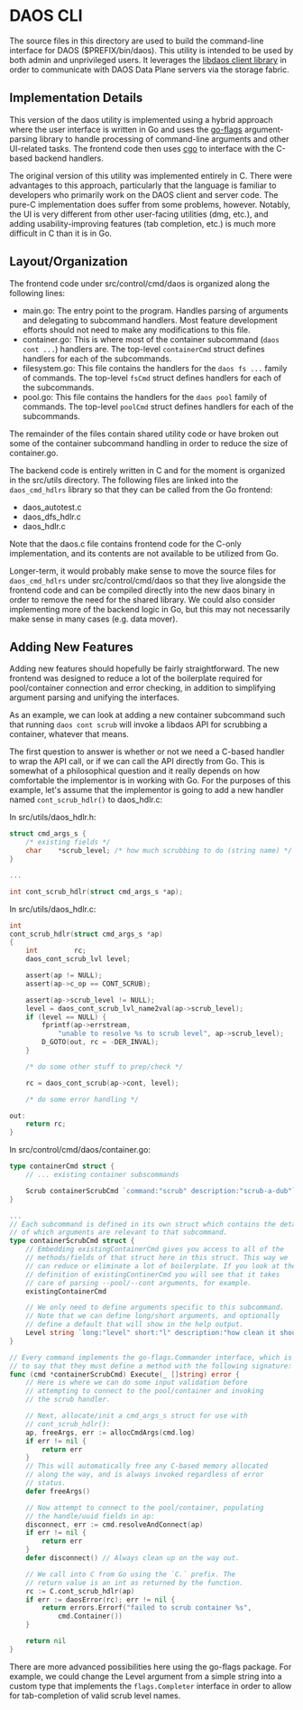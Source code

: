 # DAOS CLI

The source files in this directory are used to build the command-line interface for DAOS ($PREFIX/bin/daos). This utility is intended to be used by both admin and unprivileged users. It leverages the <a href="../../client/api/README.md">libdaos client library</a> in order to communicate with DAOS Data Plane servers via the storage fabric.

## Implementation Details

This version of the daos utility is implemented using a hybrid approach where the user interface is written in Go and uses the <a href="https://github.com/jessevdk/go-flags">go-flags</a> argument-parsing library to handle processing of command-line arguments and other UI-related tasks. The frontend code then uses <a href="https://golang.org/cmd/cgo/">cgo</a> to interface with the C-based backend handlers.

The original version of this utility was implemented entirely in C. There were advantages to this approach, particularly that the language is familiar to developers who primarily work on the DAOS client and server code. The pure-C implementation does suffer from some problems, however. Notably, the UI is very different from other user-facing utilities (dmg, etc.), and adding usability-improving features (tab completion, etc.) is much more difficult in C than it is in Go.

## Layout/Organization

The frontend code under src/control/cmd/daos is organized along the following lines:
  * main.go: The entry point to the program. Handles parsing of arguments and delegating to subcommand handlers. Most feature development efforts should not need to make any modifications to this file.
  * container.go: This is where most of the container subcommand (`daos cont ...`) handlers are. The top-level `containerCmd` struct defines handlers for each of the subcommands.
  * filesystem.go: This file contains the handlers for the `daos fs ...` family of commands. The top-level `fsCmd` struct defines handlers for each of the subcommands.
  * pool.go: This file contains the handlers for the `daos pool` family of commands. The top-level `poolCmd` struct defines handlers for each of the subcommands.

The remainder of the files contain shared utility code or have broken out some of the container subcommand handling in order to reduce the size of container.go.

The backend code is entirely written in C and for the moment is organized in the src/utils directory. The following files are linked into the `daos_cmd_hdlrs` library so that they can be called from the Go frontend:
  * daos_autotest.c
  * daos_dfs_hdlr.c
  * daos_hdlr.c

Note that the daos.c file contains frontend code for the C-only implementation, and its contents are not available to be utilized from Go.

Longer-term, it would probably make sense to move the source files for `daos_cmd_hdlrs` under src/control/cmd/daos so that they live alongside the frontend code and can be compiled directly into the new daos binary in order to remove the need for the shared library. We could also consider implementing more of the backend logic in Go, but this may not necessarily make sense in many cases (e.g. data mover).

## Adding New Features

Adding new features should hopefully be fairly straightforward. The new frontend was designed to reduce a lot of the boilerplate required for pool/container connection and error checking, in addition to simplifying argument parsing and unifying the interfaces.

As an example, we can look at adding a new container subcommand such that running `daos cont scrub` will invoke a libdaos API for scrubbing a container, whatever that means.

The first question to answer is whether or not we need a C-based handler to wrap the API call, or if we can call the API directly from Go. This is somewhat of a philosophical question and it really depends on how comfortable the implementor is in working with Go. For the purposes of this example, let's assume that the implementor is going to add a new handler named `cont_scrub_hdlr()` to daos_hdlr.c:

In src/utils/daos_hdlr.h:
```C
struct cmd_args_s {
	/* existing fields */
	char	*scrub_level; /* how much scrubbing to do (string name) */
}

...

int cont_scrub_hdlr(struct cmd_args_s *ap);
```

In src/utils/daos_hdlr.c:
```C
int
cont_scrub_hdlr(struct cmd_args_s *ap)
{
	int			rc;
	daos_cont_scrub_lvl	level;

	assert(ap != NULL);
	assert(ap->c_op == CONT_SCRUB);

	assert(ap->scrub_level != NULL);
	level = daos_cont_scrub_lvl_name2val(ap->scrub_level);
	if (level == NULL) {
		fprintf(ap->errstream,
			"unable to resolve %s to scrub level", ap->scrub_level);
		D_GOTO(out, rc = -DER_INVAL);
	}

	/* do some other stuff to prep/check */

	rc = daos_cont_scrub(ap->cont, level);

	/* do some error handling */

out:
	return rc;
}
```

In src/control/cmd/daos/container.go:
```Go
type containerCmd struct {
	// ... existing container subscommands

	Scrub containerScrubCmd `command:"scrub" description:"scrub-a-dub"`
}

...
// Each subcommand is defined in its own struct which contains the details
// of which arguments are relevant to that subcommand.
type containerScrubCmd struct {
	// Embedding existingContainerCmd gives you access to all of the
	// methods/fields of that struct here in this struct. This way we
	// can reduce or eliminate a lot of boilerplate. If you look at the
	// definition of existingContinerCmd you will see that it takes
	// care of parsing --pool/--cont arguments, for example.
	existingContainerCmd

	// We only need to define arguments specific to this subcommand.
	// Note that we can define long/short arguments, and optionally
	// define a default that will show in the help output.
	Level string `long:"level" short:"l" description:"how clean it should be" default:"reasonably"`
}

// Every command implements the go-flags.Commander interface, which is
// to say that they must define a method with the following signature:
func (cmd *containerScrubCmd) Execute(_ []string) error {
	// Here is where we can do some input validation before
	// attempting to connect to the pool/container and invoking
	// the scrub handler.

	// Next, allocate/init a cmd_args_s struct for use with
	// cont_scrub_hdlr():
	ap, freeArgs, err := allocCmdArgs(cmd.log)
	if err != nil {
		return err
	}
	// This will automatically free any C-based memory allocated
	// along the way, and is always invoked regardless of error
	// status.
	defer freeArgs() 

	// Now attempt to connect to the pool/container, populating
	// the handle/uuid fields in ap:
	disconnect, err := cmd.resolveAndConnect(ap)
	if err != nil {
		return err
	}
	defer disconnect() // Always clean up on the way out.

	// We call into C from Go using the `C.` prefix. The
	// return value is an int as returned by the function.
	rc := C.cont_scrub_hdlr(ap)
	if err := daosError(rc); err != nil {
		return errors.Errorf("failed to scrub container %s",
			cmd.Container())
	}

	return nil
}
```

There are more advanced possibilities here using the go-flags package. For example, we could change the Level argument from a simple string into a custom type that implements the `flags.Completer` interface in order to allow for tab-completion of valid scrub level names.